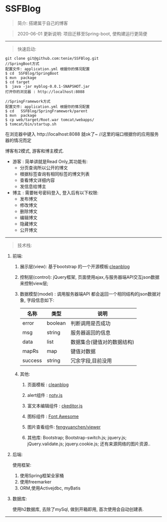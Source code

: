 # SSFBlog

> 简介:
    搭建属于自己的博客
    
> 2020-06-01 更新说明:  项目迁移至Spring-boot, 使构建运行更简便
---
 
> 快速启动:
   
     
    git clone git@github.com:tenie/SSFBlog.git
    //SpringBoot方式
    配置文件: application.yml 根据你的情况配置
    $ cd  SSFBlog/SpringBoot
    $ mvn  package
    $ cd target 
    $  java -jar myblog-0.0.1-SNAPSHOT.jar
    打开你的浏览器 : http://localhost:8088
    
    //SpringFramework方式
    配置文件: application.yml 根据你的情况配置
    $ cd   SSFBlog/SpringFramework/parent
    $ mvn  package
    $ cp web/target/Root.war tomcat/webapps/
    $ tomcat/bin/startup.sh
    
 在浏览器中键入 http://localhost:8088 就ok了~           //这里的端口根据你的应用服务器的情况而定
   
博客有2模式, 游客和博主模式.

- 游客 : 简单讲就是Read Only,其功能有:
    - 分页查询所以公开的博文 
    - 根据标签查询有相同标签的博文列表
    - 查看博文详细内容
    - 发信息给博主 
- 博主 : 需要帐号密码登入, 登入后有以下权限:
    - 发布博文
    - 修改博文
    - 删除博文
    - 编辑博文
    - 隐藏博文
    - 公开博文 
  



 
 

---
> 技术栈:
1. 前端:
    
    1. 展示层(view): 基于bootstrap 的一个开源模板:[cleanblog](https://startbootstrap.com/template-overviews/clean-blog/)
    1. 控制层(control): jQuery框架, 页面使用ajax,与服务器端API交互json数据来控制view层;
    1. 数据模型(model) : 调用服务器端API 都会返回一个相同结构的json数据对象, 字段信息如下:
    
        名称 | 类型 | 说明
        ---|---|---
        error | boolean | 判断调用是否成功
        msg| string | 服务器返回的信息
        data | list | 数据集合(键值对的数据结构)
        mapRs | map | 键值对数据
        success| string | 冗余字段,目前没用
    1. 其他:  
        1. 页面模板 : [cleanblog](https://startbootstrap.com/template-overviews/clean-blog/)
        1. alert组件 :  [noty.js](http://ned.im/noty) 
 
        1. 富文本编辑组件 :  [ckeditor.js](http://ckeditor.com/)
        1. 图标组件 :  [Font Awesome](http://fontawesome.io/)
        1. 图片查看组件: [fengyuanchen/viewer](https://fengyuanchen.github.io/viewer)
        1. 其他库: Bootstrap;
        Bootstrap-switch.js;
        jquery.js;
        jQuery.validate.js;
        jquery.cookie.js;
        还有来源网络的图片资源..
         
1. 后端: 
    
    使用框架:
    1. 使用Spring框架全家桶
    2. 使用freemarker
    3. ORM,使用Activejdbc, myBatis
    
1. 数据库: 
    
    使用h2数据库, 去除了mySql, 做到开箱即用, 首次使用会自动创建表.

       
---
